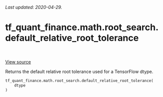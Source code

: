 <!--
This file is generated by a tool. Do not edit directly.
For open-source contributions the docs will be updated automatically.
-->

*Last updated: 2020-04-29.*

<div itemscope itemtype="http://developers.google.com/ReferenceObject">
<meta itemprop="name" content="tf_quant_finance.math.root_search.default_relative_root_tolerance" />
<meta itemprop="path" content="Stable" />
</div>

# tf_quant_finance.math.root_search.default_relative_root_tolerance

<!-- Insert buttons and diff -->

<table class="tfo-notebook-buttons tfo-api" align="left">
</table>

<a target="_blank" href="https://github.com/google/tf-quant-finance/blob/master/tf_quant_finance/math/root_search.py">View source</a>



Returns the default relative root tolerance used for a TensorFlow dtype.

```python
tf_quant_finance.math.root_search.default_relative_root_tolerance(
    dtype
)
```



<!-- Placeholder for "Used in" -->
